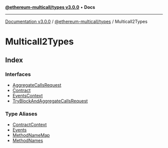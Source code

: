 [**@ethereum-multicall/types v3.0.0**](../../README.md) • **Docs**

***

[Documentation v3.0.0](../../../../packages.md) / [@ethereum-multicall/types](../../README.md) / Multicall2Types

# Multicall2Types

## Index

### Interfaces

- [AggregateCallsRequest](interfaces/AggregateCallsRequest.md)
- [Contract](interfaces/Contract.md)
- [EventsContext](interfaces/EventsContext.md)
- [TryBlockAndAggregateCallsRequest](interfaces/TryBlockAndAggregateCallsRequest.md)

### Type Aliases

- [ContractContext](type-aliases/ContractContext.md)
- [Events](type-aliases/Events.md)
- [MethodNameMap](type-aliases/MethodNameMap.md)
- [MethodNames](type-aliases/MethodNames.md)
